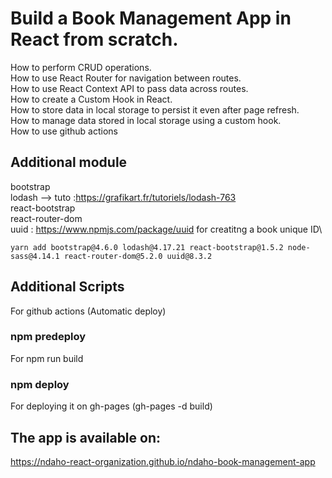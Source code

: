 # Build a Book Management App in React from scratch.

How to perform CRUD operations.\
How to use React Router for navigation between routes.\
How to use React Context API to pass data across routes.\
How to create a Custom Hook in React.\
How to store data in local storage to persist it even after page refresh.\
How to manage data stored in local storage using a custom hook.\
How to use github actions

## Additional module
bootstrap\
lodash --> tuto :https://grafikart.fr/tutoriels/lodash-763 \
react-bootstrap\
react-router-dom\
uuid : https://www.npmjs.com/package/uuid for creatitng a book unique ID\

`yarn add bootstrap@4.6.0 lodash@4.17.21 react-bootstrap@1.5.2 node-sass@4.14.1 react-router-dom@5.2.0 uuid@8.3.2`

## Additional  Scripts 
For github actions (Automatic deploy)

### npm predeploy
For npm run build

### npm deploy
For deploying it on gh-pages (gh-pages -d build)

## The app is available on:
https://ndaho-react-organization.github.io/ndaho-book-management-app

